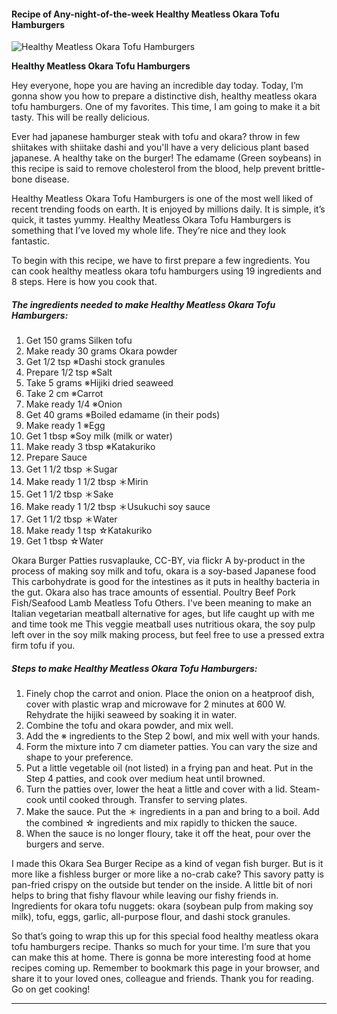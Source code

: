             

#### Recipe of Any-night-of-the-week Healthy Meatless Okara Tofu Hamburgers

![Healthy Meatless Okara Tofu Hamburgers](https://img-global.cpcdn.com/recipes/5278097986289664/751x532cq70/healthy-meatless-okara-tofu-hamburgers-recipe-main-photo.jpg)

**Healthy Meatless Okara Tofu Hamburgers**

Hey everyone, hope you are having an incredible day today. Today, I’m gonna show you how to prepare a distinctive dish, healthy meatless okara tofu hamburgers. One of my favorites. This time, I am going to make it a bit tasty. This will be really delicious.

Ever had japanese hamburger steak with tofu and okara? throw in few shiitakes with shiitake dashi and you'll have a very delicious plant based japanese. A healthy take on the burger! The edamame (Green soybeans) in this recipe is said to remove cholesterol from the blood, help prevent brittle-bone disease.

Healthy Meatless Okara Tofu Hamburgers is one of the most well liked of recent trending foods on earth. It is enjoyed by millions daily. It is simple, it’s quick, it tastes yummy. Healthy Meatless Okara Tofu Hamburgers is something that I’ve loved my whole life. They’re nice and they look fantastic.

To begin with this recipe, we have to first prepare a few ingredients. You can cook healthy meatless okara tofu hamburgers using 19 ingredients and 8 steps. Here is how you cook that.

##### The ingredients needed to make Healthy Meatless Okara Tofu Hamburgers:

1.  Get 150 grams Silken tofu
2.  Make ready 30 grams Okara powder
3.  Get 1/2 tsp ※Dashi stock granules
4.  Prepare 1/2 tsp ※Salt
5.  Take 5 grams ※Hijiki dried seaweed
6.  Take 2 cm ※Carrot
7.  Make ready 1/4 ※Onion
8.  Get 40 grams ※Boiled edamame (in their pods)
9.  Make ready 1 ※Egg
10.  Get 1 tbsp ※Soy milk (milk or water)
11.  Make ready 3 tbsp ※Katakuriko
12.  Prepare Sauce
13.  Get 1 1/2 tbsp ＊Sugar
14.  Make ready 1 1/2 tbsp ＊Mirin
15.  Get 1 1/2 tbsp ＊Sake
16.  Make ready 1 1/2 tbsp ＊Usukuchi soy sauce
17.  Get 1 1/2 tbsp ＊Water
18.  Make ready 1 tsp ☆Katakuriko
19.  Get 1 tbsp ☆Water

Okara Burger Patties rusvaplauke, CC-BY, via flickr A by-product in the process of making soy milk and tofu, okara is a soy-based Japanese food This carbohydrate is good for the intestines as it puts in healthy bacteria in the gut. Okara also has trace amounts of essential. Poultry Beef Pork Fish/Seafood Lamb Meatless Tofu Others. I've been meaning to make an Italian vegetarian meatball alternative for ages, but life caught up with me and time took me This veggie meatball uses nutritious okara, the soy pulp left over in the soy milk making process, but feel free to use a pressed extra firm tofu if you.

##### Steps to make Healthy Meatless Okara Tofu Hamburgers:

1.  Finely chop the carrot and onion. Place the onion on a heatproof dish, cover with plastic wrap and microwave for 2 minutes at 600 W. Rehydrate the hijiki seaweed by soaking it in water.
2.  Combine the tofu and okara powder, and mix well.
3.  Add the ※ ingredients to the Step 2 bowl, and mix well with your hands.
4.  Form the mixture into 7 cm diameter patties. You can vary the size and shape to your preference.
5.  Put a little vegetable oil (not listed) in a frying pan and heat. Put in the Step 4 patties, and cook over medium heat until browned.
6.  Turn the patties over, lower the heat a little and cover with a lid. Steam-cook until cooked through. Transfer to serving plates.
7.  Make the sauce. Put the ＊ ingredients in a pan and bring to a boil. Add the combined ☆ ingredients and mix rapidly to thicken the sauce.
8.  When the sauce is no longer floury, take it off the heat, pour over the burgers and serve.

I made this Okara Sea Burger Recipe as a kind of vegan fish burger. But is it more like a fishless burger or more like a no-crab cake? This savory patty is pan-fried crispy on the outside but tender on the inside. A little bit of nori helps to bring that fishy flavour while leaving our fishy friends in. Ingredients for okara tofu nuggets: okara (soybean pulp from making soy milk), tofu, eggs, garlic, all-purpose flour, and dashi stock granules.

So that’s going to wrap this up for this special food healthy meatless okara tofu hamburgers recipe. Thanks so much for your time. I’m sure that you can make this at home. There is gonna be more interesting food at home recipes coming up. Remember to bookmark this page in your browser, and share it to your loved ones, colleague and friends. Thank you for reading. Go on get cooking!

* * *